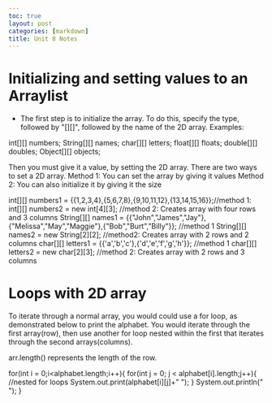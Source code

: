 ```yaml
---
toc: true
layout: post
categories: [markdown]
title: Unit 8 Notes
---
```

# Initializing and setting values to an Arraylist
- The first step is to initialize the array. To do this, specify the type, followed by "[][]", followed by the name of the 2D array. Examples:

int[][] numbers;
String[][] names;
char[][] letters;
float[][] floats;
double[][] doubles;
Object[][] objects;


Then you must give it a value, by setting the 2D array. There are two ways to set a 2D array. Method 1: You can set the array by giving it values Method 2: You can also initialize it by giving it the size

int[][] numbers1 = {{1,2,3,4},{5,6,7,8},{9,10,11,12},{13,14,15,16}};//method 1:
int[][] numbers2 = new int[4][3]; //method 2: Creates array with four rows and 3 columns 
String[][] names1 = {{"John","James","Jay"},{"Melissa","May","Maggie"},{"Bob","Burt","Billy"}}; //method 1
String[][] names2 = new String[2][2]; //method2: Creates array with 2 rows and 2 columns
char[][] letters1 = {{'a','b','c'},{'d','e','f','g','h'}}; //method 1
char[][] letters2 = new char[2][3]; //method 2: Creates array with 2 rows and 3 columns


# Loops with 2D array
To iterate through a normal array, you would could use a for loop, as demonstrated below to print the alphabet. You would iterate through the first array(row), then use another for loop nested within the first that iterates through the second arrays(columns).

arr.length() represents the length of the row. 

for(int i = 0;i<alphabet.length;i++){
    for(int j = 0; j < alphabet[i].length;j++){ //nested for loops
        System.out.print(alphabet[i][j]+" ");
    }
    System.out.println(" ");
}
